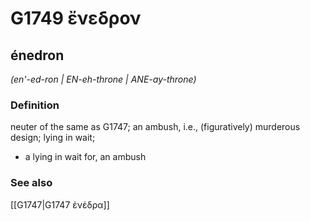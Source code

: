 # G1749 ἔνεδρον

## énedron

_(en'-ed-ron | EN-eh-throne | ANE-ay-throne)_

### Definition

neuter of the same as G1747; an ambush, i.e., (figuratively) murderous design; lying in wait; 

- a lying in wait for, an ambush

### See also

[[G1747|G1747 ἐνέδρα]]
